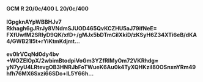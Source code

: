 #### GCM R 20/0c/400 L 20/0c/400
**lGpgknAYpWBBHJv7**<br/>**Rkhagh6gJRrJy8VNdmSJUOD465QvKCZHU5aJ79ifNeE=**<br/>**FXfUwfM2SRlyD9QK/xfD+/gMJx5bDTmCilXkiD/zKSyH6Z34XTi6eB/dKA4/GWB21l5t+rYiKtmKdjmt...**<br/><br/>
**ev0IrVCqNd0dy4bv**<br/>**+WOZElOpX/2wbimBtodpiVoGm3YZfRlMyOm72VKRhdg=**<br/>**yN7yyU4LRtevgOB3HNRJbFoTWueK6Au0k4TyXQHKzil80OSnxnYRm49hfh76MX6Sxzi66SDo+lL5Y66h...**